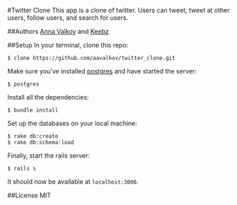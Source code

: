 #Twitter Clone
This app is a clone of twitter. Users can tweet, tweet at other users, follow users, and search for users.

##Authors
[Anna Valkov](http://github.com/aavalkov) and [Keebz](http://github.com/keebz)

##Setup
In your terminal, clone this repo:

```console
$ clone https://github.com/aavalkov/twitter_clone.git
```

Make sure you've installed [postgres](http://www.postgresql.org/download/) and have started the server:

```console
$ postgres
```

Install all the dependencies:

```console
$ bundle install
```

Set up the databases on your local machine:

```console
$ rake db:create
$ rake db:schema:load
```

Finally, start the rails server:

```console
$ rails s
```
It should now be available at `localhost:3000`.

##License
MIT
